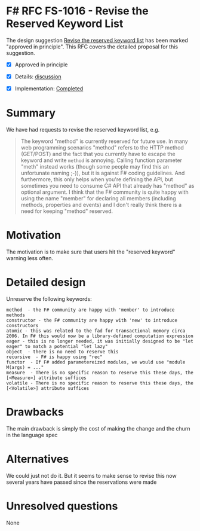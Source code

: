 # F# RFC FS-1016 - Revise the Reserved Keyword List

The design suggestion [Revise the reserved keyword list](https://fslang.uservoice.com/forums/245727-f-language/suggestions/7006663-revise-the-reserved-keyword-list-e-g-remove-met) has been marked "approved in principle".
This RFC covers the detailed proposal for this suggestion.

* [x] Approved in principle
* [x] Details: [discussion](https://github.com/fsharp/FSharpLangDesign/issues/102)
* [x] Implementation: [Completed](https://github.com/dotnet/fsharp/pull/1279)


# Summary
[summary]: #summary

We have had requests to revise the reserved keyword list, e.g.

> The keyword "method" is currently reserved for future use. In many web programming scenarios "method" refers to the HTTP method (GET/POST) and the fact that you currently have to escape the keyword and write ``method`` is annoying. Calling function parameter "meth" instead works (though some people may find this an unfortunate naming ;-)), but it is against F# coding guidelines. And furthermore, this only helps when you're defining the API, but sometimes you need to consume C# API that already has "method" as optional argument. 
> I think that the F# community is quite happy with using the name "member" for declaring all members (including methods, properties and events) and I don't really think there is a need for keeping "method" reserved.


# Motivation
[motivation]: #motivation

The motivation is to make sure that users hit the "reserved keyword" warning less often.

# Detailed design
[design]: #detailed-design

Unreserve the following keywords:

    method  - the F# community are happy with 'member' to introduce methods
    constructor - the F# community are happy with 'new' to introduce constructors
    atomic - this was related to the fad for transactional memory circa 2006. In F# this would now be a library-defined computation expression
    eager - this is no longer needed, it was initially designed to be "let eager" to match a potential "let lazy"
    object  - there is no need to reserve this
    recursive  - F# is happy using "rec"
    functor  - If F# added parametereized modules, we would use "module M(args) = ..."
    measure  - There is no specific reason to reserve this these days, the [<Measure>] attribute suffices
    volatile - There is no specific reason to reserve this these days, the [<Volatile>] attribute suffices



# Drawbacks
[drawbacks]: #drawbacks

The main drawback is simply the cost of making the change and the churn in the language spec

# Alternatives
[alternatives]: #alternatives

We could just not do it.  But it seems to make sense to revise this now several years have passed since the reservations were made

# Unresolved questions
[unresolved]: #unresolved-questions

None
